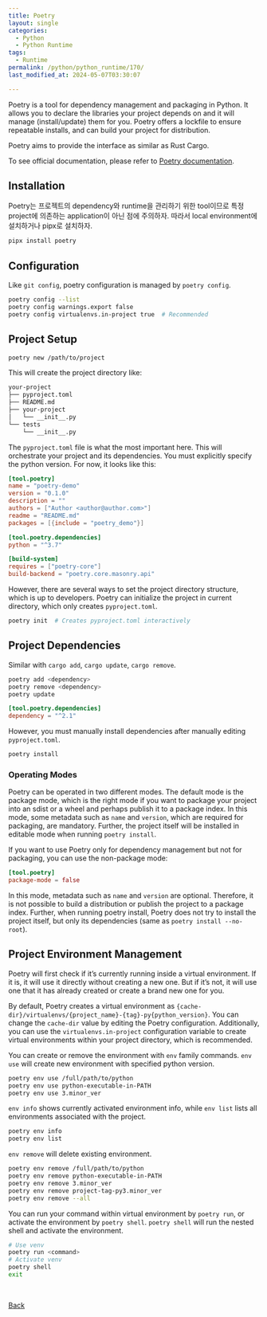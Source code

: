 ```yaml
---
title: Poetry
layout: single
categories:
  - Python
  - Python Runtime
tags:
  - Runtime
permalink: /python/python_runtime/170/
last_modified_at: 2024-05-07T03:30:07

---
```


Poetry is a tool for dependency management and packaging in Python.
It allows you to declare the libraries your project depends on and it will manage (install/update) them for you.
Poetry offers a lockfile to ensure repeatable installs, and can build your project for distribution.

Poetry aims to provide the interface as similar as Rust Cargo.

To see official documentation, please refer to [Poetry documentation](https://python-poetry.org/docs/).

## Installation

Poetry는 프로젝트의 dependency와 runtime을 관리하기 위한 tool이므로 특정 project에 의존하는 application이 아닌 점에 주의하자.
따라서 local environment에 설치하거나 pipx로 설치하자.

```sh
pipx install poetry
```

## Configuration

Like `git config`, poetry configuration is managed by `poetry config`.

```sh
poetry config --list
poetry config warnings.export false
poetry config virtualenvs.in-project true  # Recommended
```

## Project Setup

```sh
poetry new /path/to/project
```

This will create the project directory like:

```txt
your-project
├── pyproject.toml
├── README.md
├── your-project
│   └── __init__.py
└── tests
    └── __init__.py
```

The `pyproject.toml` file is what the most important here.
This will orchestrate your project and its dependencies.
You must explicitly specify the python version.
For now, it looks like this:

```toml
[tool.poetry]
name = "poetry-demo"
version = "0.1.0"
description = ""
authors = ["Author <author@author.com>"]
readme = "README.md"
packages = [{include = "poetry_demo"}]

[tool.poetry.dependencies]
python = "^3.7"

[build-system]
requires = ["poetry-core"]
build-backend = "poetry.core.masonry.api"
```

However, there are several ways to set the project directory structure,
which is up to developers.
Poetry can initialize the project in current directory,
which only creates `pyproject.toml`.

```sh
poetry init  # Creates pyproject.toml interactively
```

## Project Dependencies

Similar with `cargo add`, `cargo update`, `cargo remove`.

```sh
poetry add <dependency>
poetry remove <dependency>
poetry update
```

```toml
[tool.poetry.dependencies]
dependency = "^2.1"
```

However, you must manually install dependencies after manually editing `pyproject.toml`.

```sh
poetry install
```

### Operating Modes

Poetry can be operated in two different modes.
The default mode is the package mode, which is the right mode if you want to package your project into an sdist or a wheel and perhaps publish it to a package index.
In this mode, some metadata such as `name` and `version`, which are required for packaging, are mandatory.
Further, the project itself will be installed in editable mode when running `poetry install`.

If you want to use Poetry only for dependency management but not for packaging, you can use the non-package mode:

```toml
[tool.poetry]
package-mode = false
```

In this mode, metadata such as `name` and `version` are optional.
Therefore, it is not possible to build a distribution or publish the project to a package index.
Further, when running poetry install,
Poetry does not try to install the project itself,
but only its dependencies (same as `poetry install --no-root`).

## Project Environment Management

Poetry will first check if it’s currently running inside a virtual environment.
If it is, it will use it directly without creating a new one.
But if it’s not, it will use one that it has already created or create a brand new one for you.

By default, Poetry creates a virtual environment as `{cache-dir}/virtualenvs/{project_name}-{tag}-py{python_version}`.
You can change the `cache-dir` value by editing the Poetry configuration.
Additionally, you can use the `virtualenvs.in-project` configuration variable to create virtual environments within your project directory, which is recommended.

You can create or remove the environment with `env` family commands.
`env use` will create new environment with specified python version.

```sh
poetry env use /full/path/to/python
poetry env use python-executable-in-PATH
poetry env use 3.minor_ver
```

`env info` shows currently activated environment info,
while `env list` lists all environments associated with the project.

```sh
poetry env info
poetry env list
```

`env remove` will delete existing environment.

```sh
poetry env remove /full/path/to/python
poetry env remove python-executable-in-PATH
poetry env remove 3.minor_ver
poetry env remove project-tag-py3.minor_ver
poetry env remove --all
```

You can run your command within virtual environment by `poetry run`, or activate the environment by `poetry shell`.
`poetry shell` will run the nested shell and activate the environment.

```sh
# Use venv
poetry run <command>
# Activate venv
poetry shell
exit
```

<br>

[Back](/python/python_runtime/)